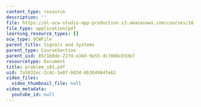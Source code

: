 ```yaml
---
content_type: resource
description: ''
file: https://ol-ocw-studio-app-production.s3.amazonaws.com/courses/16-01-unified-engineering-i-ii-iii-iv-fall-2005-spring-2006/7a5032ec2cdc1e070d346b364984fe62_problem_s01.pdf
file_type: application/pdf
learning_resource_types: []
ocw_type: OCWFile
parent_title: Signals and Systems
parent_type: CourseSection
parent_uid: 85c1b0de-227d-e38d-9a55-dc7008c03de7
resourcetype: Document
title: problem_s01.pdf
uid: 7a5032ec-2cdc-1e07-0d34-6b364984fe62
video_files:
  video_thumbnail_file: null
video_metadata:
  youtube_id: null
---
```

